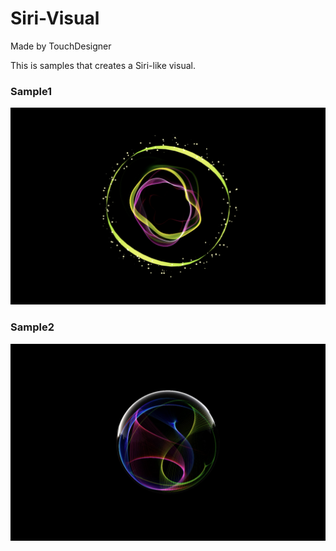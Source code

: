 # Siri-Visual
Made by TouchDesigner

This is samples that creates a Siri-like visual.  

### Sample1
![sample1](img/sample1.png)  

### Sample2
![sample2](img/sample2.png)
